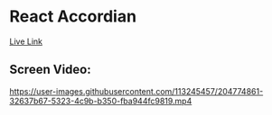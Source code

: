 # React Accordian

[Live Link](https://react-accordian-project.vercel.app/)

## Screen Video:
https://user-images.githubusercontent.com/113245457/204774861-32637b67-5323-4c9b-b350-fba944fc9819.mp4

